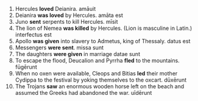 1. Hercules **loved** Deianira. amāuit
2. Deianira **was loved** by Hercules. amāta est 
3. Juno **sent** serpents to kill Hercules. mīsit
4. The lion of Nemea **was killed** by Hercules. (Lion is masculine in Latin.) interfectus est
5. Apollo **was given** into slavery to Admetus, king of Thessaly. datus est
6. Messengers **were sent**. missa sunt
7. The daughters **were given** in marriage datae sunt
8. To escape the flood, Deucalion and Pyrrha **fled** to the mountains. fūgērunt
9. When no oxen were available, Cleops and Bitias **led** their mother Cydippa to the festival by yoking themselves to the oxcart. dūxērunt
10. The Trojans **saw** an enormous wooden horse left on the beach and assumed the Greeks had abandoned the war. uīdērunt
